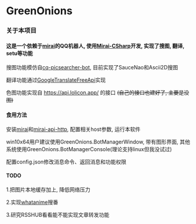 # GreenOnions



### 关于本项目

#### 这是一个依赖于[mirai](https://github.com/mamoe/mirai)的QQ机器人, 使用[Mirai-CSharp](https://github.com/Executor-Cheng/Mirai-CSharp)开发, 实现了搜图, 翻译, setu等功能

搜图功能模仿自[cq-picsearcher-bot](https://github.com/Tsuk1ko/cq-picsearcher-bot), 目前实现了SauceNao和Ascii2D搜图

翻译功能通过[GoogleTranslateFreeApi](https://github.com/wadereye/GoogleTranslateFreeApi)实现

色图功能实现自 https://api.lolicon.app/ 的接口 ~~(自己的接口也建好了, 主要是没图)~~


#### 食用方法

安装[mirai](https://github.com/mamoe/mirai)和[mirai-api-http](https://github.com/project-mirai/mirai-api-http), 配置相关host参数, 运行本软件

win10x64用户建议使用GreenOnions.BotManagerWindow, 带有图形界面, 其他系统使用GreenOnions.BotManagerConsole(理论支持linux但我没试过)

配置config.json修改消息命令、返回消息和功能权限


#### TODO

1.把图片本地缓存加上, 降低网络压力

2.实现[whatanime](https://trace.moe/)搜番

3.研究RSSHUB看看能不能实现文章转发功能
